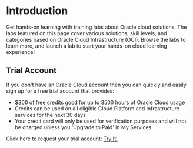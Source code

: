 
# Introduction

Get hands-on learning with training labs about Oracle cloud solutions. The labs featured on this page cover various solutions, skill levels, and categories based on Oracle Cloud Infrastructure (OCI). Browse the labs to learn more, and launch a lab to start your hands-on cloud learning experience!

## Trial Account

If you don't have an Oracle Cloud account then you can quickly and easily sign up for a free trial account that provides:

- $300 of free credits good for up to 3500 hours of Oracle Cloud usage
- Credits can be used on all eligible Cloud Platform and Infrastructure services for the next 30 days
- Your credit card will only be used for verification purposes and will not be charged unless you 'Upgrade to Paid' in My Services

Click here to request your trial account: [Try It!](https://cloud.oracle.com/tryit)

